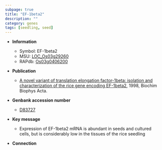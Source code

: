 ```yaml
---
subpage: true
title: "EF-1beta2"
description: ""
category: genes
tags: [seedling, seed]
---
```


* **Information**  
    + Symbol: EF-1beta2  
    + MSU: [LOC_Os03g29260](http://rice.plantbiology.msu.edu/cgi-bin/ORF_infopage.cgi?orf=LOC_Os03g29260)  
    + RAPdb: [Os03g0406200](http://rapdb.dna.affrc.go.jp/viewer/gbrowse_details/irgsp1?name=Os03g0406200)  

* **Publication**  
    + [A novel variant of translation elongation factor-1beta: isolation and characterization of the rice gene encoding EF-1beta2](http://www.ncbi.nlm.nih.gov/pubmed?term=A+novel+variant+of+translation+elongation+factor-1beta:+isolation+and+characterization+of+the+rice+gene+encoding+EF-1beta2%5BTitle%5D), 1998, Biochim Biophys Acta.

* **Genbank accession number**  
    + [D83727](http://www.ncbi.nlm.nih.gov/nuccore/D83727)

* **Key message**  
    + Expression of EF-1beta2 mRNA is abundant in seeds and cultured cells, but is considerably low in the tissues of the rice seedling

* **Connection**  



